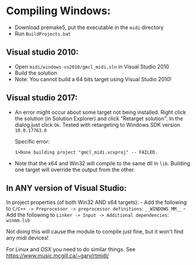 # Compiling Windows:

* Download premake5, put the executable in the `midi` directory
* Run `BuildProjects.bat`


## Visual studio 2010:

* Open `midi/windows-vs2010/gmcl_midi.sln` in Visual Studio 2010
* Build the solution
* Note: You cannot build a 64 bits target using Visual Studio 2010!


## Visual studio 2017:
- An error might occur about some target not being installed. Right click the
  solution (in Solution Explorer) and click "Retarget solution". In the dialog
  just click `Ok`. Tested with retargeting to Windows SDK version `10.0.17763.0`

  Specific error:

  ```1>C:\Program Files (x86)\Microsoft Visual Studio\2017\Community\Common7\IDE\VC\VCTargets\Microsoft.Cpp.WindowsSDK.targets(46,5): error MSB8036: The Windows SDK version 8.1 was not found. Install the required version  Windows SDK or change the SDK version in the project property pages or by right-clicking the solution and selecting "Retarget solution".
  1>Done building project "gmcl_midi.vcxproj" -- FAILED.
  ```
- Note that the x64 and Win32 will compile to the same dll in `lib`. Building
  one target will override the output from the other.


## In ANY version of Visual Studio:

In project properties (of both Win32 AND x64 targets):
    - Add the following to `C/C++ -> Preprocessor -> preprocessor definitions`: `__WINDOWS_MM__`
    - Add the following to `Linker -> Input -> Additional dependencies`: `winmm.lib`

Not doing this will cause the module to compile just fine, but it won't find any midi devices!

For Linux and OSX you need to do similar things. See https://www.music.mcgill.ca/~gary/rtmidi/

